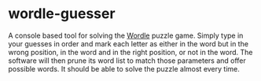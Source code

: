 # wordle-guesser
A console based tool for solving the [Wordle](https://www.powerlanguage.co.uk/wordle/) puzzle game. Simply type in your guesses in order and mark each letter as either in the word but in the wrong position, in the word and in the right position, or not in the word. The software will then prune its word list to match those parameters and offer possible words. It should be able to solve the puzzle almost every time.
